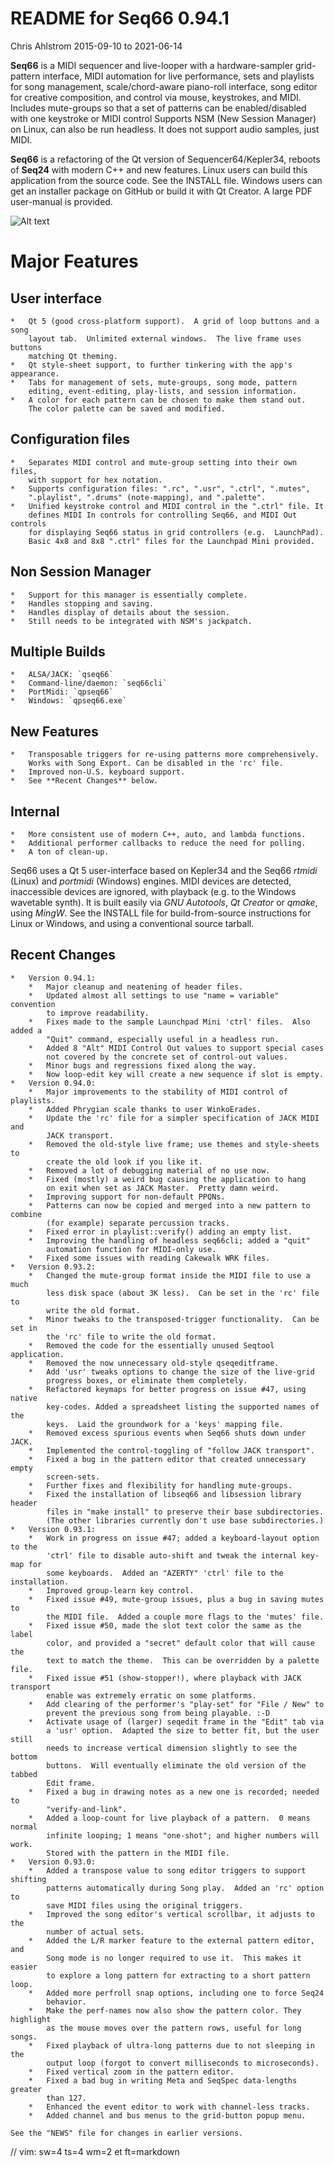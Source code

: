 # README for Seq66 0.94.1

Chris Ahlstrom
2015-09-10 to 2021-06-14

__Seq66__ is a MIDI sequencer and live-looper with a hardware-sampler
grid-pattern interface, MIDI automation for live performance, sets and
playlists for song management, scale/chord-aware piano-roll interface, song
editor for creative composition, and control via mouse, keystrokes, and MIDI.
Includes mute-groups so that a set of patterns can be enabled/disabled with one
keystroke or MIDI control Supports NSM (New Session Manager) on Linux, can also be
run headless.  It does not support audio samples, just MIDI.

__Seq66__ is a refactoring of the Qt version of Sequencer64/Kepler34, reboots
of __Seq24__ with modern C++ and new features.  Linux users can build this
application from the source code.  See the INSTALL file.  Windows users can
get an installer package on GitHub or build it with Qt Creator.  A large PDF
user-manual is provided.

![Alt text](doc/latex/images/main-window/main-window-fluxbox.png?raw=true "Seq66
Dark-Cold Fluxbox")

# Major Features

##  User interface

    *   Qt 5 (good cross-platform support).  A grid of loop buttons and a song
        layout tab.  Unlimited external windows.  The live frame uses buttons
        matching Qt theming.
    *   Qt style-sheet support, to further tinkering with the app's appearance.
    *   Tabs for management of sets, mute-groups, song mode, pattern
        editing, event-editing, play-lists, and session information.
    *   A color for each pattern can be chosen to make them stand out.
        The color palette can be saved and modified.

##  Configuration files

    *   Separates MIDI control and mute-group setting into their own files,
        with support for hex notation.
    *   Supports configuration files: ".rc", ".usr", ".ctrl", ".mutes",
        ".playlist", ".drums" (note-mapping), and ".palette".
    *   Unified keystroke control and MIDI control in the ".ctrl" file. It
        defines MIDI In controls for controlling Seq66, and MIDI Out controls
        for displaying Seq66 status in grid controllers (e.g.  LaunchPad).
        Basic 4x8 and 8x8 ".ctrl" files for the Launchpad Mini provided.

##  Non Session Manager

    *   Support for this manager is essentially complete.
    *   Handles stopping and saving.
    *   Handles display of details about the session.
    *   Still needs to be integrated with NSM's jackpatch.

##  Multiple Builds

    *   ALSA/JACK: `qseq66`
    *   Command-line/daemon: `seq66cli`
    *   PortMidi: `qpseq66`
    *   Windows: `qpseq66.exe`

##  New Features

    *   Transposable triggers for re-using patterns more comprehensively.
        Works with Song Export. Can be disabled in the 'rc' file.
    *   Improved non-U.S. keyboard support.
    *   See **Recent Changes** below.

##  Internal

    *   More consistent use of modern C++, auto, and lambda functions.
    *   Additional performer callbacks to reduce the need for polling.
    *   A ton of clean-up.

Seq66 uses a Qt 5 user-interface based on Kepler34 and the Seq66 *rtmidi*
(Linux) and *portmidi* (Windows) engines.  MIDI devices are detected,
inaccessible devices are ignored, with playback (e.g. to the Windows wavetable
synth). It is built easily via *GNU Autotools*, *Qt Creator* or *qmake*, using
*MingW*.  See the INSTALL file for build-from-source instructions for Linux or
Windows, and using a conventional source tarball.

## Recent Changes

    *   Version 0.94.1:
        *   Major cleanup and neatening of header files.
        *   Updated almost all settings to use "name = variable" convention
            to improve readability.
        *   Fixes made to the sample Launchpad Mini 'ctrl' files.  Also added a
            "Quit" command, especially useful in a headless run.
        *   Added 8 "Alt" MIDI Control Out values to support special cases
            not covered by the concrete set of control-out values.
        *   Minor bugs and regressions fixed along the way.
        *   Now loop-edit key will create a new sequence if slot is empty.
    *   Version 0.94.0:
        *   Major improvements to the stability of MIDI control of playlists.
        *   Added Phrygian scale thanks to user WinkoErades.
        *   Update the 'rc' file for a simpler specification of JACK MIDI and
            JACK transport.
        *   Removed the old-style live frame; use themes and style-sheets to
            create the old look if you like it.
        *   Removed a lot of debugging material of no use now.
        *   Fixed (mostly) a weird bug causing the application to hang
            on exit when set as JACK Master.  Pretty damn weird.
        *   Improving support for non-default PPQNs.
        *   Patterns can now be copied and merged into a new pattern to combine
            (for example) separate percussion tracks.
        *   Fixed error in playlist::verify() adding an empty list.
        *   Improving the handling of headless seq66cli; added a "quit"
            automation function for MIDI-only use.
        *   Fixed some issues with reading Cakewalk WRK files.
    *   Version 0.93.2:
        *   Changed the mute-group format inside the MIDI file to use a much
            less disk space (about 3K less).  Can be set in the 'rc' file to
            write the old format.
        *   Minor tweaks to the transposed-trigger functionality.  Can be set in
            the 'rc' file to write the old format.
        *   Removed the code for the essentially unused Seqtool application.
        *   Removed the now unnecessary old-style qseqeditframe.
        *   Add 'usr' tweaks options to change the size of the live-grid
            progress boxes, or eliminate them completely.
        *   Refactored keymaps for better progress on issue #47, using native
            key-codes. Added a spreadsheet listing the supported names of the
            keys.  Laid the groundwork for a 'keys' mapping file.
        *   Removed excess spurious events when Seq66 shuts down under JACK.
        *   Implemented the control-toggling of "follow JACK transport".
        *   Fixed a bug in the pattern editor that created unnecessary empty
            screen-sets.
        *   Further fixes and flexibility for handling mute-groups.
        *   Fixed the installation of libseq66 and libsession library header
            files in "make install" to preserve their base subdirectories.
            (The other libraries currently don't use base subdirectories.)
    *   Version 0.93.1:
        *   Work in progress on issue #47; added a keyboard-layout option to the
            'ctrl' file to disable auto-shift and tweak the internal key-map for
            some keyboards.  Added an "AZERTY" 'ctrl' file to the installation.
        *   Improved group-learn key control.
        *   Fixed issue #49, mute-group issues, plus a bug in saving mutes to
            the MIDI file.  Added a couple more flags to the 'mutes' file.
        *   Fixed issue #50, made the slot text color the same as the label
            color, and provided a "secret" default color that will cause the
            text to match the theme.  This can be overridden by a palette file.
        *   Fixed issue #51 (show-stopper!), where playback with JACK transport
            enable was extremely erratic on some platforms.
        *   Add clearing of the performer's "play-set" for "File / New" to
            prevent the previous song from being playable. :-D
        *   Activate usage of (larger) seqedit frame in the "Edit" tab via
            a 'usr' option.  Adapted the size to better fit, but the user still
            needs to increase vertical dimension slightly to see the bottom
            buttons.  Will eventually eliminate the old version of the tabbed
            Edit frame.
        *   Fixed a bug in drawing notes as a new one is recorded; needed to
            "verify-and-link".
        *   Added a loop-count for live playback of a pattern.  0 means normal
            infinite looping; 1 means "one-shot"; and higher numbers will work.
            Stored with the pattern in the MIDI file.
    *   Version 0.93.0:
        *   Added a transpose value to song editor triggers to support shifting
            patterns automatically during Song play.  Added an 'rc' option to
            save MIDI files using the original triggers.
        *   Improved the song editor's vertical scrollbar, it adjusts to the
            number of actual sets.
        *   Added the L/R marker feature to the external pattern editor, and
            Song mode is no longer required to use it.  This makes it easier
            to explore a long pattern for extracting to a short pattern loop.
        *   Added more perfroll snap options, including one to force Seq24
            behavior.
        *   Make the perf-names now also show the pattern color. They highlight
            as the mouse moves over the pattern rows, useful for long songs.
        *   Fixed playback of ultra-long patterns due to not sleeping in the
            output loop (forgot to convert milliseconds to microseconds).
        *   Fixed vertical zoom in the pattern editor.
        *   Fixed a bad bug in writing Meta and SeqSpec data-lengths greater
            than 127.
        *   Enhanced the event editor to work with channel-less tracks.
        *   Added channel and bus menus to the grid-button popup menu.

    See the "NEWS" file for changes in earlier versions.

// vim: sw=4 ts=4 wm=2 et ft=markdown
